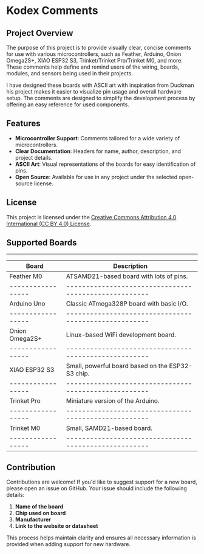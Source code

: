# Kodex Comments

## Project Overview
The purpose of this project is to provide visually clear, concise comments for use with various microcontrollers, such as Feather, Arduino, Onion Omega2S+, XIAO ESP32 S3, Trinket/Trinket Pro/Trinket M0, and more. These comments help define and remind users of the wiring, boards, modules, and sensors being used in their projects.

I have designed these boards with ASCII art with inspiration from Duckman his project makes it easier to visualize pin usage and overall hardware setup. The comments are designed to simplify the development process by offering an easy reference for used components.

## Features
- **Microcontroller Support**: Comments tailored for a wide variety of microcontrollers.
- **Clear Documentation**: Headers for name, author, description, and project details.
- **ASCII Art**: Visual representations of the boards for easy identification of pins.
- **Open Source**: Available for use in any project under the selected open-source license.

## License
This project is licensed under the [Creative Commons Attribution 4.0 International (CC BY 4.0) License](https://creativecommons.org/licenses/by/4.0/).


## Supported Boards
 _______________________________________________________________________
| Board           | Description                                         |
|-----------------|-----------------------------------------------------|
| Feather M0      | ATSAMD21-based board with lots of pins.             |
|-----------------|-----------------------------------------------------|
| Arduino Uno     | Classic ATmega328P board with basic I/O.            |
|-----------------|-----------------------------------------------------|
| Onion Omega2S+  | Linux-based WiFi development board.                 |
|-----------------|-----------------------------------------------------|
| XIAO ESP32 S3   | Small, powerful board based on the ESP32-S3 chip.   |
|-----------------|-----------------------------------------------------|
| Trinket Pro     | Miniature version of the Arduino.                   |
|-----------------|-----------------------------------------------------|
| Trinket M0      | Small, SAMD21-based board.                          |
|-----------------|-----------------------------------------------------|

## Contribution
Contributions are welcome! If you'd like to suggest support for a new board, please open an issue on GitHub. Your issue should include the following details:

1. **Name of the board**
2. **Chip used on board**  
3. **Manufacturer**  
4. **Link to the website or datasheet**  

This process helps maintain clarity and ensures all necessary information is provided when adding support for new hardware.
